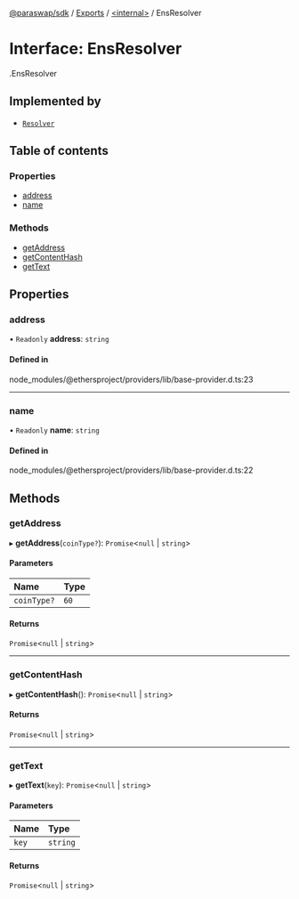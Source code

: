 [@paraswap/sdk](../README.md) / [Exports](../modules.md) / [<internal\>](../modules/internal_.md) / EnsResolver

# Interface: EnsResolver

[<internal>](../modules/internal_.md).EnsResolver

## Implemented by

- [`Resolver`](../classes/internal_.Resolver.md)

## Table of contents

### Properties

- [address](internal_.EnsResolver.md#address)
- [name](internal_.EnsResolver.md#name)

### Methods

- [getAddress](internal_.EnsResolver.md#getaddress)
- [getContentHash](internal_.EnsResolver.md#getcontenthash)
- [getText](internal_.EnsResolver.md#gettext)

## Properties

### address

• `Readonly` **address**: `string`

#### Defined in

node_modules/@ethersproject/providers/lib/base-provider.d.ts:23

___

### name

• `Readonly` **name**: `string`

#### Defined in

node_modules/@ethersproject/providers/lib/base-provider.d.ts:22

## Methods

### getAddress

▸ **getAddress**(`coinType?`): `Promise`<``null`` \| `string`\>

#### Parameters

| Name | Type |
| :------ | :------ |
| `coinType?` | ``60`` |

#### Returns

`Promise`<``null`` \| `string`\>

___

### getContentHash

▸ **getContentHash**(): `Promise`<``null`` \| `string`\>

#### Returns

`Promise`<``null`` \| `string`\>

___

### getText

▸ **getText**(`key`): `Promise`<``null`` \| `string`\>

#### Parameters

| Name | Type |
| :------ | :------ |
| `key` | `string` |

#### Returns

`Promise`<``null`` \| `string`\>
